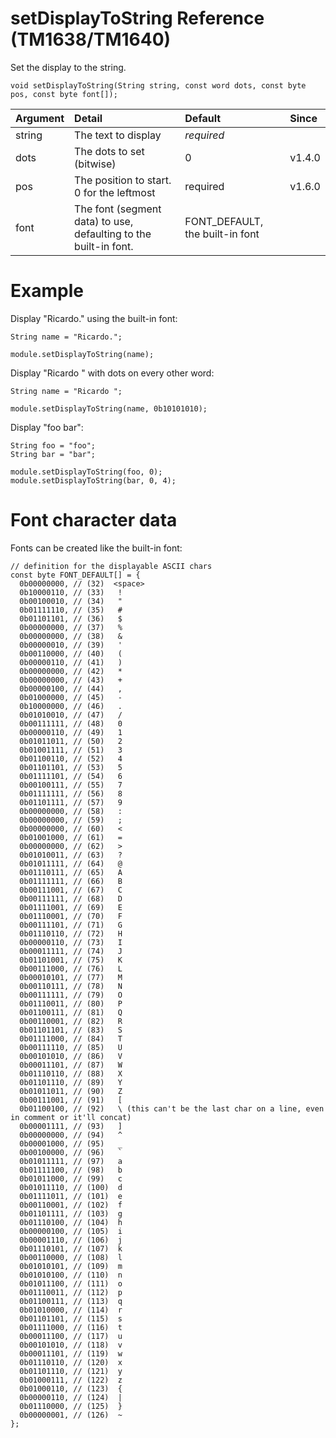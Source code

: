 # setDisplayToString Reference (TM1638/TM1640) #

Set the display to the string.

```
void setDisplayToString(String string, const word dots, const byte pos, const byte font[]);
```

| Argument | Detail | Default | Since |
|:---------|:-------|:--------|:------|
| string | The text to display | _required_ |  |
| dots | The dots to set (bitwise) | 0 | v1.4.0 |
| pos | The position to start. 0 for the leftmost | required | v1.6.0 |
| font | The font (segment data) to use, defaulting to the built-in font. | FONT\_DEFAULT, the built-in font |  |

# Example #

Display "Ricardo." using the built-in font:
```
String name = "Ricardo.";

module.setDisplayToString(name);
```

Display "Ricardo " with dots on every other word:
```
String name = "Ricardo ";

module.setDisplayToString(name, 0b10101010);
```

Display "foo bar":
```
String foo = "foo";
String bar = "bar";

module.setDisplayToString(foo, 0);
module.setDisplayToString(bar, 0, 4);
```

# Font character data #

Fonts can be created like the built-in font:
```
// definition for the displayable ASCII chars
const byte FONT_DEFAULT[] = {
  0b00000000, // (32)  <space>
  0b10000110, // (33)   !
  0b00100010, // (34)   "
  0b01111110, // (35)   #
  0b01101101, // (36)   $
  0b00000000, // (37)   %
  0b00000000, // (38)   &
  0b00000010, // (39)   '
  0b00110000, // (40)   (
  0b00000110, // (41)   )
  0b00000000, // (42)   *
  0b00000000, // (43)   +
  0b00000100, // (44)   ,
  0b01000000, // (45)   -
  0b10000000, // (46)   .
  0b01010010, // (47)   /
  0b00111111, // (48)   0
  0b00000110, // (49)   1
  0b01011011, // (50)   2
  0b01001111, // (51)   3
  0b01100110, // (52)   4
  0b01101101, // (53)   5
  0b01111101, // (54)   6
  0b00100111, // (55)   7
  0b01111111, // (56)   8
  0b01101111, // (57)   9
  0b00000000, // (58)   :
  0b00000000, // (59)   ;
  0b00000000, // (60)   <
  0b01001000, // (61)   =
  0b00000000, // (62)   >
  0b01010011, // (63)   ?
  0b01011111, // (64)   @
  0b01110111, // (65)   A
  0b01111111, // (66)   B
  0b00111001, // (67)   C
  0b00111111, // (68)   D
  0b01111001, // (69)   E
  0b01110001, // (70)   F
  0b00111101, // (71)   G
  0b01110110, // (72)   H
  0b00000110, // (73)   I
  0b00011111, // (74)   J
  0b01101001, // (75)   K
  0b00111000, // (76)   L
  0b00010101, // (77)   M
  0b00110111, // (78)   N
  0b00111111, // (79)   O
  0b01110011, // (80)   P
  0b01100111, // (81)   Q
  0b00110001, // (82)   R
  0b01101101, // (83)   S
  0b01111000, // (84)   T
  0b00111110, // (85)   U
  0b00101010, // (86)   V
  0b00011101, // (87)   W
  0b01110110, // (88)   X
  0b01101110, // (89)   Y
  0b01011011, // (90)   Z
  0b00111001, // (91)   [
  0b01100100, // (92)   \ (this can't be the last char on a line, even in comment or it'll concat)
  0b00001111, // (93)   ]
  0b00000000, // (94)   ^
  0b00001000, // (95)   _
  0b00100000, // (96)   `
  0b01011111, // (97)   a
  0b01111100, // (98)   b
  0b01011000, // (99)   c
  0b01011110, // (100)  d
  0b01111011, // (101)  e
  0b00110001, // (102)  f
  0b01101111, // (103)  g
  0b01110100, // (104)  h
  0b00000100, // (105)  i
  0b00001110, // (106)  j
  0b01110101, // (107)  k
  0b00110000, // (108)  l
  0b01010101, // (109)  m
  0b01010100, // (110)  n
  0b01011100, // (111)  o
  0b01110011, // (112)  p
  0b01100111, // (113)  q
  0b01010000, // (114)  r
  0b01101101, // (115)  s
  0b01111000, // (116)  t
  0b00011100, // (117)  u
  0b00101010, // (118)  v
  0b00011101, // (119)  w
  0b01110110, // (120)  x
  0b01101110, // (121)  y
  0b01000111, // (122)  z
  0b01000110, // (123)  {
  0b00000110, // (124)  |
  0b01110000, // (125)  }
  0b00000001, // (126)  ~
};
```